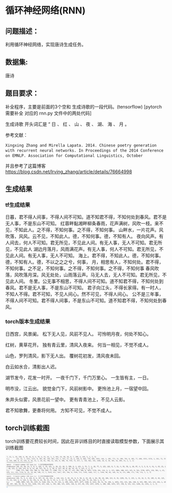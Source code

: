 # 循环神经网络(RNN)

## 问题描述：

利用循环神经网络，实现唐诗生成任务。

## 数据集:

唐诗

## 题目要求：

补全程序，主要是前面的3个空和 生成诗歌的一段代码。(tensorflow)   [pytorch 需要补全 对应的 rnn.py 文件中的两处代码]

生成诗歌 开头词汇是 “ 日 、 红 、 山 、 夜 、 湖、 海 、 月 。

参考文献：

    Xingxing Zhang and Mirella Lapata. 2014. Chinese poetry generation with recurrent neural networks. In Proceedings of the 2014 Conference on EMNLP. Association for Computational Linguistics, October

并且参考了这篇博客  https://blog.csdn.net/Irving_zhang/article/details/76664998

## 生成结果

### tf生成结果

日暮，君不得人间事，不得人间不可知。道不知君不得，不知何处到春风。君不是无人事，不是东山不可知。
红蓉畔黏湘畔柳条春雨，花声满树，风吹一枝。来不见，不知此人。之不得，不知何事。之不得，不知何事。
山畔水，一片花声。风吹落，风风。云不见，不知此人。德，不知何事。德，不知有人。
夜向风声。有人间去，何人不可知。君无所见，不见此人间。有无人事，无人不可知。君无所见，不见此人
湖边月落月，风雨满花声。有无人事，何人不可知。君无所见，不见此人间。有无人事，无人不可知。
海上。君不得，不知此人。德，不知何事。德，不知有人。德，不以之之之兮，何事，
月，相思有人，不知何处。君不得，不知何事。之不足，不知何事。之不得，不知何事。之不得，不知何事
春风吹落，风吹落月深。风无处处，山雨落云声。马无人去，无人不可知。君无所见，不见此人间。
冬里。公无事不相思，不得人间不可知。道不知君不得，不知何处到春风。君不是无人事，不是东山不可知。
君子向江头，不得长家得。有一时人，不知人不得。君不可知，不见人间心。然不可见，不得人间心。
公不是三年事，不得人间不可知。君不得人间事，不是东山不可知。道不知君不得，不知何处到春风。

### torch版本生成结果

日西宫，风景阑。
松下无人见，风前不见人。
可怜明月夜，何处不知心。

红树，黄草花开。
独有青云里，清风入夜来。
何当一相见，不觉不成人。

山色，罗列清风，影下无人出。
覆树花初发，清风夜未回。

白云如水合，清影出人迟。

湖节发今，花发一时开。
一夜千门下，千门万里心。
一生皆有主，一日。

明市没，江云出。
貌觉金门下，风前树影中。
更怜池上月，一宿望中回。

朱井头似雾，风景花前一望中。
更有青青池上，不见人云影。

君不知歌舞，更奏将何用。
方知不可见，不觉不成人。

## torch训练截图

torch训练要花费较长时间，因此在非训练目的时直接读取模型参数，下面展示其训练截图

![1711073806489](image/README/1711073806489.png "torch training")
